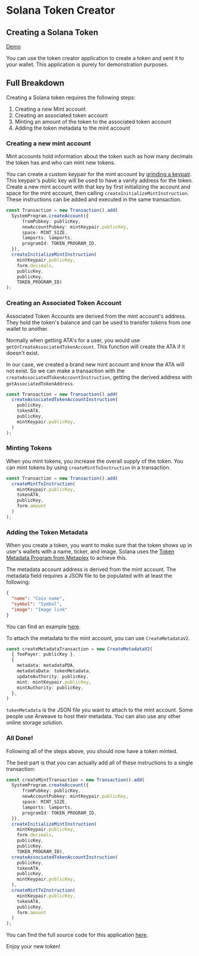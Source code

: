 # Solana Token Creator

## Creating a Solana Token

[Demo](https://token-creator-lac.vercel.app/)

You can use the token creator application to create a token and
sent it to your wallet. This application is purely for demonstration
purposes.

## Full Breakdown

Creating a Solana token requires the following steps:

1. Creating a new Mint account
2. Creating an associated token account
3. Minting an amount of the token to the associated token account
4. Adding the token metadata to the mint account

### Creating a new mint account

Mint accounts hold information about the token such as how 
many decimals the token has and who can mint new tokens.

You can create a custom keypair for the mint account by
[grinding a keypair](https://solanacookbook.com/references/keypairs-and-wallets.html#how-to-generate-a-vanity-address). 
This keypair's public key will be used to have a vanity address 
for the token. Create a new mint account with that key
by first initializing the account and space for the mint 
account, then calling `createInitializeMintInstruction`. 
These instructions can be added and executed in the same 
transaction.

```typescript
const Transaction = new Transaction().add(
  SystemProgram.createAccount({
      fromPubkey: publicKey,
      newAccountPubkey: mintKeypair.publicKey,
      space: MINT_SIZE,
      lamports: lamports,
      programId: TOKEN_PROGRAM_ID,
  }),
  createInitializeMintInstruction(
    mintKeypair.publicKey, 
    form.decimals, 
    publicKey, 
    publicKey, 
    TOKEN_PROGRAM_ID)
);
```

### Creating an Associated Token Account

Associated Token Accounts are derived from the mint account's
address. They hold the token's balance and can be used to transfer
tokens from one wallet to another.

Normally when getting ATA's for a user, you would use
`getOrCreateAssociatedTokenAccount`. This function will create the
ATA if it doesn't exist.

In our case, we created a brand new mint account and know the ATA will
not exist. So we can make a transaction with the 
`createAssociatedTokenAccountInstruction`, getting the derived address
with `getAssociatedTokenAddress`.

```typescript
const Transaction = new Transaction().add(
  createAssociatedTokenAccountInstruction(
    publicKey,
    tokenATA,
    publicKey,
    mintKeypair.publicKey,
  )
);
```

### Minting Tokens

When you mint tokens, you increase the overall supply of the token.
You can mint tokens by using `createMintToInstruction` in a transaction.

```typescript
const Transaction = new Transaction().add(
  createMintToInstruction(
    mintKeypair.publicKey,
    tokenATA,
    publicKey,
    form.amount
  )
);
```

### Adding the Token Metadata

When you create a token, you want to make sure that the token shows up
in user's wallets with a name, ticker, and image. Solana uses the [Token
Metadata Program from Metaplex](https://docs.metaplex.com/token-metadata/specification#token-standards) to achieve this.

The metadata account address is derived from the mint account. The metadata
field requires a JSON file to be populated with at least the following:

```json
{
  "name": "Coin name",
  "symbol": "Symbol",
  "image": "Image link"
}
```

You can find an example [here](https://token-creator-lac.vercel.app/token_metadata.json).

To attach the metadata to the mint account, you can use `CreateMetadataV2`.

```typescript
const createMetadataTransaction = new CreateMetadataV2(
  { feePayer: publicKey },
  {
    metadata: metadataPDA,
    metadataData: tokenMetadata,
    updateAuthority: publicKey,
    mint: mintKeypair.publicKey,
    mintAuthority: publicKey,
  },
)
```

`tokenMetadata` is the JSON file you want to attach to the mint account.
Some people use Arweave to host their metadata. You can also use any other
online storage solution.

### All Done!

Following all of the steps above, you should now have a token minted.

The best part is that you can actually add all of these instructions
to a single transaction:

```typescript
const createMintTransaction = new Transaction().add(
  SystemProgram.createAccount({
      fromPubkey: publicKey,
      newAccountPubkey: mintKeypair.publicKey,
      space: MINT_SIZE,
      lamports: lamports,
      programId: TOKEN_PROGRAM_ID,
  }),
  createInitializeMintInstruction(
    mintKeypair.publicKey, 
    form.decimals, 
    publicKey, 
    publicKey, 
    TOKEN_PROGRAM_ID),
  createAssociatedTokenAccountInstruction(
    publicKey,
    tokenATA,
    publicKey,
    mintKeypair.publicKey,
  ),
  createMintToInstruction(
    mintKeypair.publicKey,
    tokenATA,
    publicKey,
    form.amount
  )
);
```
You can find the full source code for this application [here](https://github.com/jacobcreech/Token-Creator/blob/master/src/components/CreateToken.tsx).

Enjoy your new token!